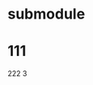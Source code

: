 <!--
 * @Author: 徐生延
 * @Date: 2020-06-04 14:35:16
 * @LastEditors: 曹捷
 * @LastEditTime: 2020-06-04 16:49:11
 * @Description: file content
--> 
# submodule
# 111
222
3